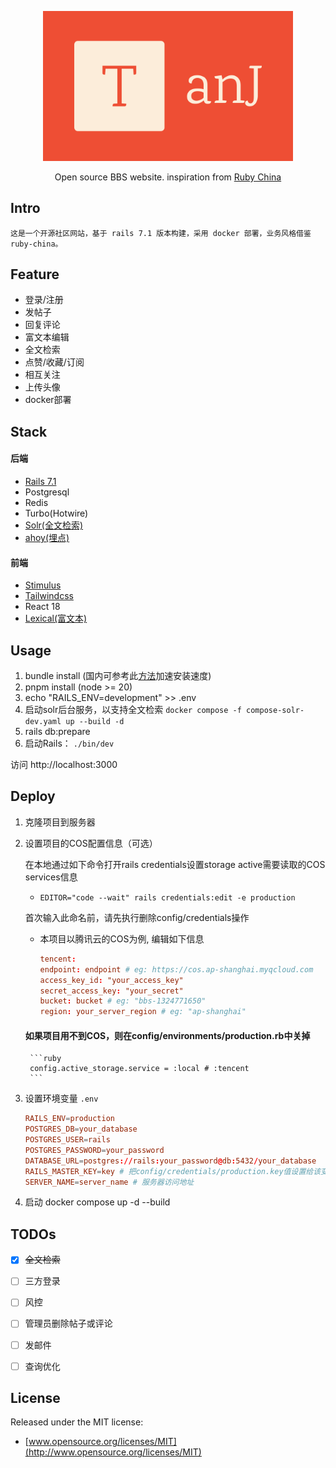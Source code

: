 <p align="center">
  <img src="https://github.com/july-12/BBS/blob/main/app/assets/images/logo.svg" width="400">
  <p align="center">Open source BBS website. inspiration from <a href="https://ruby-china.org">Ruby China</a></p>
</p>

## Intro

    这是一个开源社区网站，基于 rails 7.1 版本构建，采用 docker 部署，业务风格借鉴ruby-china。

## Feature

-  登录/注册
-  发帖子
-  回复评论
-  富文本编辑
-  全文检索
-  点赞/收藏/订阅
-  相互关注 
-  上传头像
-  docker部署

## Stack

#### 后端

- [Rails 7.1](https://guides.rubyonrails.org/)
- Postgresql
- Redis
- Turbo(Hotwire)
- [Solr(全文检索)](https://solr.apache.org/)
- [ahoy(埋点)](https://github.com/ankane/ahoy)

#### 前端

- [Stimulus](https://stimulus.hotwired.dev/)
- [Tailwindcss](https://tailwindcss.com/)
- React 18
- [Lexical(富文本)](https://lexical.dev/)

## Usage

1. bundle install (国内可参考此[方法](https://ruby-china.org/topics/26314)加速安装速度)
2. pnpm install (node >= 20)
2. echo "RAILS_ENV=development" >> .env
3. 启动solr后台服务，以支持全文检索 ```docker compose -f compose-solr-dev.yaml up --build -d```
4. rails db:prepare
5. 启动Rails： ```./bin/dev```

访问 http://localhost:3000

## Deploy

1. 克隆项目到服务器 
2. 设置项目的COS配置信息（可选）

    在本地通过如下命令打开rails credentials设置storage active需要读取的COS services信息

    - ```EDITOR="code --wait" rails credentials:edit -e production```

    首次输入此命名前，请先执行删除config/credentials操作

    - 本项目以腾讯云的COS为例, 编辑如下信息

        ```conf
        tencent:
        endpoint: endpoint # eg: https://cos.ap-shanghai.myqcloud.com
        access_key_id: "your_access_key"
        secret_access_key: "your_secret"
        bucket: bucket # eg: "bbs-1324771650"
        region: your_server_region # eg: "ap-shanghai"
        ```

    #### 如果项目用不到COS，则在**config/environments/production.rb**中关掉

        ```ruby
        config.active_storage.service = :local # :tencent
        ```

2. 设置环境变量 ```.env```
    ```conf
    RAILS_ENV=production
    POSTGRES_DB=your_database
    POSTGRES_USER=rails
    POSTGRES_PASSWORD=your_password
    DATABASE_URL=postgres://rails:your_password@db:5432/your_database
    RAILS_MASTER_KEY=key # 把config/credentials/production.key值设置给该变量
    SERVER_NAME=server_name # 服务器访问地址
    ```
3. 启动 docker compose up -d --build

## TODOs

- [x] ~~全文检索~~
- [ ] 三方登录
- [ ] 风控
- [ ] 管理员删除帖子或评论
- [ ] 发邮件
- [ ] 查询优化


## License

Released under the MIT license:

- [www.opensource.org/licenses/MIT](http://www.opensource.org/licenses/MIT)
